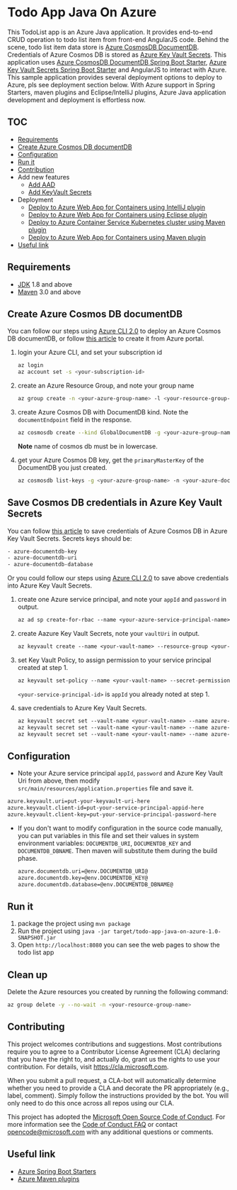 # Todo App Java On Azure

This TodoList app is an Azure Java application. It provides end-to-end CRUD operation to todo list item from front-end AngularJS code. Behind the scene, todo list item data store is [Azure CosmosDB DocumentDB](https://docs.microsoft.com/en-us/azure/cosmos-db/documentdb-introduction). Credentials of Azure Cosmos DB is stored as [Azure Key Vault Secrets](https://docs.microsoft.com/en-us/rest/api/keyvault/about-keys--secrets-and-certificates#BKMK_WorkingWithSecrets). This application uses [Azure CosmosDB DocumentDB Spring Boot Starter](https://github.com/Microsoft/azure-spring-boot/tree/master/azure-starters/azure-documentdb-spring-boot-starter), [Azure Key Vault Secrets Spring Boot Starter](https://github.com/Microsoft/azure-spring-boot/tree/master/azure-starters/azure-keyvault-secrets-spring-boot-starter) and AngularJS to interact with Azure. This sample application provides several deployment options to deploy to Azure, pls see deployment section below. With Azure support in Spring Starters, maven plugins and Eclipse/IntelliJ plugins, Azure Java application development and deployment is effortless now.


## TOC

* [Requirements](#requirements)
* [Create Azure Cosmos DB documentDB](#create-azure-cosmos-db-documentdb)
* [Configuration](#configuration)
* [Run it](#run-it)
* [Contribution](#contribution)
* Add new features
    * [Add AAD](https://github.com/Microsoft/todo-app-java-on-azure/tree/aad-start)
    * [Add KeyVault Secrets](https://github.com/Microsoft/todo-app-java-on-azure/tree/keyvault-secrets)
* Deployment
    * [Deploy to Azure Web App for Containers using IntelliJ plugin](./doc/deployment/deploy-to-azure-web-app-using-intelliJ-plugin.md)
    * [Deploy to Azure Web App for Containers using Eclipse plugin](./doc/deployment/deploy-to-azure-web-app-using-eclipse-plugin.md)
    * [Deploy to Azure Container Service Kubernetes cluster using Maven plugin](./doc/deployment/deploy-to-azure-container-service-using-maven-plugin.md)
    * [Deploy to Azure Web App for Containers using Maven plugin](./doc/deployment/deploy-to-azure-web-app-using-maven-plugin.md)
* [Useful link](#useful-link)

## Requirements

* [JDK](http://www.oracle.com/technetwork/java/javase/downloads/jdk8-downloads-2133151.html) 1.8 and above
* [Maven](https://maven.apache.org/) 3.0 and above

## Create Azure Cosmos DB documentDB

You can follow our steps using [Azure CLI 2.0](https://docs.microsoft.com/en-us/cli/azure/install-azure-cli?view=azure-cli-latest) to deploy an Azure Cosmos DB documentDB,
or follow [this article](https://docs.microsoft.com/en-us/azure/cosmos-db/create-documentdb-java) to create it from Azure portal.

1. login your Azure CLI, and set your subscription id 
    
    ```bash
    az login
    az account set -s <your-subscription-id>
    ```
1. create an Azure Resource Group, and note your group name

    ```bash
    az group create -n <your-azure-group-name> -l <your-resource-group-region>
    ```

1. create Azure Cosmos DB with DocumentDB kind. Note the `documentEndpoint` field in the response.

   ```bash
   az cosmosdb create --kind GlobalDocumentDB -g <your-azure-group-name> -n <your-azure-documentDB-name>
   ```
   **Note** name of cosmos db must be in lowercase.
   
1. get your Azure Cosmos DB key, get the `primaryMasterKey` of the DocumentDB you just created.

    ```bash
    az cosmosdb list-keys -g <your-azure-group-name> -n <your-azure-documentDB-name>
    ```

## Save Cosmos DB credentials in Azure Key Vault Secrets

You can follow [this article](https://blogs.technet.microsoft.com/kv/2015/06/02/azure-key-vault-step-by-step/) to save credentials of Azure Cosmos DB in Azure Key Vault Secrets. Secrets keys should be:
```txt
- azure-documentdb-key
- azure-documentdb-uri
- azure-documentdb-database
```

Or you could follow our steps using [Azure CLI 2.0](https://docs.microsoft.com/en-us/cli/azure/install-azure-cli?view=azure-cli-latest) to save above credentials into Azure Key Vault Secrets.


1. create one Azure service principal, and note your `appId` and `password` in output.

    ```txt
    az ad sp create-for-rbac --name <your-azure-service-principal-name>
    ```

1. create Aazure Key Vault Secrets, note your `vaultUri` in output.

    ```txt
    az keyvault create --name <your-vault-name> --resource-group <your-azure-resource-group-name> --location <your-azure-resource-group-location> --enabled-for-deployment true --enabled-for-disk-encryption true --enabled-for-template-deployment true --sku standard
    ```

1. set Key Vault Policy, to assign permission to your service principal created at step 1.

    ```txt
    az keyvault set-policy --name <your-vault-name> --secret-permission set get list delete --object-id <your-service-principal-id>
    ```
    `<your-service-principal-id>` is `appId` you already noted at step 1.


1. save credentials to Azure Key Vault Secrets.

    ```txt
    az keyvault secret set --vault-name <your-vault-name> --name azure-documentdb-uri --value <your-azure-cosmosdb-uri>
    az keyvault secret set --vault-name <your-vault-name> --name azure-documentdb-key --value <your-azure-cosmosdb-key>
    az keyvault secret set --vault-name <your-vault-name> --name azure-documentdb-database --value <your-azure-cosmosdb-database>
    ```



## Configuration

* Note your Azure service principal `appId`, `password` and Azure Key Vault Uri from above, then modify `src/main/resources/application.properties` file and save it.

``` txt
azure.keyvault.uri=put-your-keyvault-uri-here
azure.keyvault.client-id=put-your-service-principal-appid-here
azure.keyvault.client-key=put-your-service-principal-password-here
``` 

* If you don't want to modify configuration in the source code manually, you can put variables in this file and 
  set their values in system environment variables: `DOCUMENTDB_URI`, `DOCUMENTDB_KEY` and `DOCUMENTDB_DBNAME`.
  Then maven will substitute them during the build phase.
    ``` txt
    azure.documentdb.uri=@env.DOCUMENTDB_URI@
    azure.documentdb.key=@env.DOCUMENTDB_KEY@
    azure.documentdb.database=@env.DOCUMENTDB_DBNAME@
    ``` 

## Run it

1. package the project using `mvn package`
1. Run the project using `java -jar target/todo-app-java-on-azure-1.0-SNAPSHOT.jar`
1. Open `http://localhost:8080` you can see the web pages to show the todo list app

## Clean up

Delete the Azure resources you created by running the following command:

```bash
az group delete -y --no-wait -n <your-resource-group-name>
```

## Contributing

This project welcomes contributions and suggestions.  Most contributions require you to agree to a
Contributor License Agreement (CLA) declaring that you have the right to, and actually do, grant us
the rights to use your contribution. For details, visit https://cla.microsoft.com.

When you submit a pull request, a CLA-bot will automatically determine whether you need to provide
a CLA and decorate the PR appropriately (e.g., label, comment). Simply follow the instructions
provided by the bot. You will only need to do this once across all repos using our CLA.

This project has adopted the [Microsoft Open Source Code of Conduct](https://opensource.microsoft.com/codeofconduct/).
For more information see the [Code of Conduct FAQ](https://opensource.microsoft.com/codeofconduct/faq/) or
contact [opencode@microsoft.com](mailto:opencode@microsoft.com) with any additional questions or comments.

## Useful link
- [Azure Spring Boot Starters](https://github.com/Microsoft/azure-spring-boot)
- [Azure Maven plugins](https://github.com/Microsoft/azure-maven-plugins)
